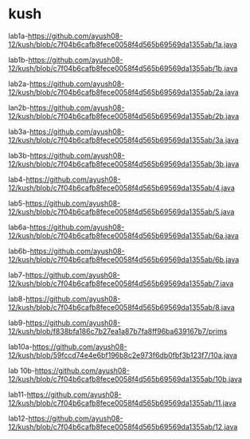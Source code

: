 # kush
lab1a-https://github.com/ayush08-12/kush/blob/c7f04b6cafb8fece0058f4d565b69569da1355ab/1a.java 

lab1b-https://github.com/ayush08-12/kush/blob/c7f04b6cafb8fece0058f4d565b69569da1355ab/1b.java

lab2a-https://github.com/ayush08-12/kush/blob/c7f04b6cafb8fece0058f4d565b69569da1355ab/2a.java 

lan2b-https://github.com/ayush08-12/kush/blob/c7f04b6cafb8fece0058f4d565b69569da1355ab/2b.java

lab3a-https://github.com/ayush08-12/kush/blob/c7f04b6cafb8fece0058f4d565b69569da1355ab/3a.java

lab3b-https://github.com/ayush08-12/kush/blob/c7f04b6cafb8fece0058f4d565b69569da1355ab/3b.java

lab4-https://github.com/ayush08-12/kush/blob/c7f04b6cafb8fece0058f4d565b69569da1355ab/4.java

lab5-https://github.com/ayush08-12/kush/blob/c7f04b6cafb8fece0058f4d565b69569da1355ab/5.java

lab6a-https://github.com/ayush08-12/kush/blob/c7f04b6cafb8fece0058f4d565b69569da1355ab/6a.java

lab6b-https://github.com/ayush08-12/kush/blob/c7f04b6cafb8fece0058f4d565b69569da1355ab/6b.java

lab7-https://github.com/ayush08-12/kush/blob/c7f04b6cafb8fece0058f4d565b69569da1355ab/7.java

lab8-https://github.com/ayush08-12/kush/blob/c7f04b6cafb8fece0058f4d565b69569da1355ab/8.java

lab9-https://github.com/ayush08-12/kush/blob/f838bfa186c7b27ea1a87b7fa8ff96ba639167b7/prims

lab10a-https://github.com/ayush08-12/kush/blob/59fccd74e4e6bf196b8c2e973f6db0fbf3b123f7/10a.java

lab 10b-https://github.com/ayush08-12/kush/blob/c7f04b6cafb8fece0058f4d565b69569da1355ab/10b.java

lab11-https://github.com/ayush08-12/kush/blob/c7f04b6cafb8fece0058f4d565b69569da1355ab/11.java

lab12-https://github.com/ayush08-12/kush/blob/c7f04b6cafb8fece0058f4d565b69569da1355ab/12.java
